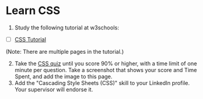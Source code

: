 # Learn CSS

1. Study the following tutorial at w3schools:
- [ ] [CSS Tutorial](https://www.w3schools.com/css/default.asp)

(Note: There are multiple pages in the tutorial.)

2. Take the [CSS quiz](https://www.w3schools.com/quiztest/quiztest.asp?Qtest=CSS) until you score 90% or higher, with a time limit of one minute per question. Take a screenshot that shows your score and Time Spent, and add the image to this page.
3. Add the "Cascading Style Sheets (CSS)" skill to your LinkedIn profile. Your supervisor will endorse it.
  

